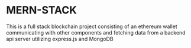 # MERN-STACK
This is a full stack blockchain project consisting of 
an ethereum wallet communicating with other components and
fetching data from a backend api server utilizing express.js and MongoDB
